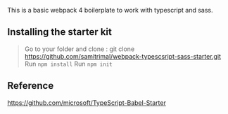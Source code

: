 This is a basic webpack 4 boilerplate to work with typescript and sass.


## Installing the starter kit
 
 > Go to your folder and clone : git clone https://github.com/samitrimal/webpack-typescsript-sass-starter.git
 > Run ``` npm install ```
 > Run ``` npm init ```


## Reference

https://github.com/microsoft/TypeScript-Babel-Starter